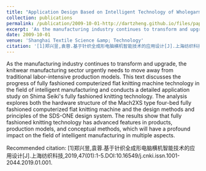 ```yaml
---
title: "Application Design Based on Intelligent Technology of Wholegarment Computerized Flat Knitting Machine"
collection: publications
permalink: /publication/2009-10-01-http://dartzheng.github.io/files/paper1.pdf
excerpt: 'As the manufacturing industry continues to transform and upgrade, the knitwear manufacturing sector urgently needs to move away from traditional labor-intensive production models. This text discusses the progress of fully fashioned computerized flat knitting machine technology in the field of intelligent manufacturing and conducts a detailed application study on Shima Seiki&apos;s fully fashioned knitting technology. The analysis explores both the hardware structure of the Mach2XS type four-bed fully fashioned computerized flat knitting machine and the design methods and principles of the SDS-ONE design system. The results show that fully fashioned knitting technology has advanced features in products, production models, and conceptual methods, which will have a profound impact on the field of intelligent manufacturing in multiple aspects.'
date: 2009-10-01
venue: 'Shanghai Textile Science &amp; Technology'
citation: '[1]郑兴昱,袁蓉.基于针织全成形电脑横机智能技术的应用设计[J].上海纺织科技,2019,47(01):1-5.DOI:10.16549/j.cnki.issn.1001-2044.2019.01.001.'
---
```

As the manufacturing industry continues to transform and upgrade, the knitwear manufacturing sector urgently needs to move away from traditional labor-intensive production models. This text discusses the progress of fully fashioned computerized flat knitting machine technology in the field of intelligent manufacturing and conducts a detailed application study on Shima Seiki&apos;s fully fashioned knitting technology. The analysis explores both the hardware structure of the Mach2XS type four-bed fully fashioned computerized flat knitting machine and the design methods and principles of the SDS-ONE design system. The results show that fully fashioned knitting technology has advanced features in products, production models, and conceptual methods, which will have a profound impact on the field of intelligent manufacturing in multiple aspects.

Recommended citation: [1]郑兴昱,袁蓉.基于针织全成形电脑横机智能技术的应用设计[J].上海纺织科技,2019,47(01):1-5.DOI:10.16549/j.cnki.issn.1001-2044.2019.01.001.